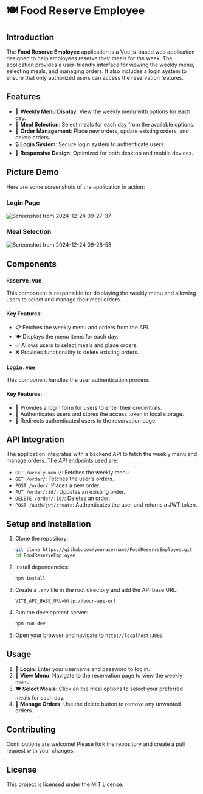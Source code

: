 # 🍽️ Food Reserve Employee

## Introduction

The **Food Reserve Employee** application is a Vue.js-based web application designed to help employees reserve their meals for the week. The application provides a user-friendly interface for viewing the weekly menu, selecting meals, and managing orders. It also includes a login system to ensure that only authorized users can access the reservation features.

## Features

- 📅 **Weekly Menu Display**: View the weekly menu with options for each day.
- 🍲 **Meal Selection**: Select meals for each day from the available options.
- 📝 **Order Management**: Place new orders, update existing orders, and delete orders.
- 🔒 **Login System**: Secure login system to authenticate users.
- 📱 **Responsive Design**: Optimized for both desktop and mobile devices.

## Picture Demo

Here are some screenshots of the application in action:

### Login Page
![Screenshot from 2024-12-24 09-27-37](https://github.com/user-attachments/assets/68df0072-2e50-4379-b018-f8fffa20bfb3)


### Meal Selection
![Screenshot from 2024-12-24 09-28-58](https://github.com/user-attachments/assets/c93d7805-4507-4466-b137-fe039a78f326)


## Components

### `Reserve.vue`

This component is responsible for displaying the weekly menu and allowing users to select and manage their meal orders.

#### Key Features:
- 📋 Fetches the weekly menu and orders from the API.
- 🍽️ Displays the menu items for each day.
- ✅ Allows users to select meals and place orders.
- ❌ Provides functionality to delete existing orders.

### `Login.vue`

This component handles the user authentication process.

#### Key Features:
- 🔑 Provides a login form for users to enter their credentials.
- 🔐 Authenticates users and stores the access token in local storage.
- 🚀 Redirects authenticated users to the reservation page.

## API Integration

The application integrates with a backend API to fetch the weekly menu and manage orders. The API endpoints used are:
- `GET /weekly-menu/`: Fetches the weekly menu.
- `GET /order/`: Fetches the user's orders.
- `POST /order/`: Places a new order.
- `PUT /order/:id/`: Updates an existing order.
- `DELETE /order/:id/`: Deletes an order.
- `POST /auth/jwt/create`: Authenticates the user and returns a JWT token.

## Setup and Installation

1. Clone the repository:
   ```bash
   git clone https://github.com/yourusername/FoodReserveEmployee.git
   cd FoodReserveEmployee
   ```

2. Install dependencies:
   ```bash
   npm install
   ```

3. Create a `.env` file in the root directory and add the API base URL:
   ```env
   VITE_API_BASE_URL=http://your-api-url
   ```

4. Run the development server:
   ```bash
   npm run dev
   ```

5. Open your browser and navigate to `http://localhost:3000`.

## Usage

1. **🔑 Login**: Enter your username and password to log in.
2. **📅 View Menu**: Navigate to the reservation page to view the weekly menu.
3. **🍽️ Select Meals**: Click on the meal options to select your preferred meals for each day.
4. **📝 Manage Orders**: Use the delete button to remove any unwanted orders.


## Contributing

Contributions are welcome! Please fork the repository and create a pull request with your changes.

## License

This project is licensed under the MIT License.
